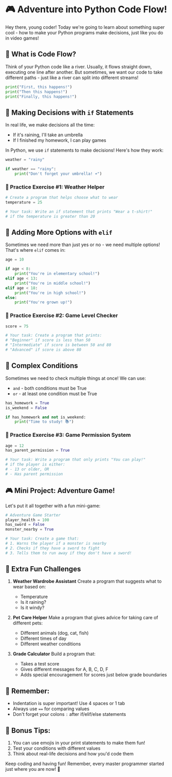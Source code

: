# 🎮 Adventure into Python Code Flow! 

Hey there, young coder! Today we're going to learn about something super cool - how to make your Python programs make decisions, just like you do in video games! 

## 🌊 What is Code Flow?

Think of your Python code like a river. Usually, it flows straight down, executing one line after another. But sometimes, we want our code to take different paths - just like a river can split into different streams!

```python
print("First, this happens!")
print("Then this happens!")
print("Finally, this happens!")
```

## 🤔 Making Decisions with `if` Statements

In real life, we make decisions all the time:
- If it's raining, I'll take an umbrella
- If I finished my homework, I can play games

In Python, we use `if` statements to make decisions! Here's how they work:

```python
weather = "rainy"

if weather == "rainy":
    print("Don't forget your umbrella! ☔")
```

### 🎯 Practice Exercise #1: Weather Helper
```python
# Create a program that helps choose what to wear
temperature = 25

# Your task: Write an if statement that prints "Wear a t-shirt!"
# if the temperature is greater than 20
```

## 🔄 Adding More Options with `elif`

Sometimes we need more than just yes or no - we need multiple options! That's where `elif` comes in:

```python
age = 10

if age < 8:
    print("You're in elementary school!")
elif age < 13:
    print("You're in middle school!")
elif age < 18:
    print("You're in high school!")
else:
    print("You're grown up!")
```

### 🎯 Practice Exercise #2: Game Level Checker
```python
score = 75

# Your task: Create a program that prints:
# "Beginner" if score is less than 50
# "Intermediate" if score is between 50 and 80
# "Advanced" if score is above 80
```

## 🌟 Complex Conditions

Sometimes we need to check multiple things at once! We can use:
- `and` - both conditions must be True
- `or` - at least one condition must be True

```python
has_homework = True
is_weekend = False

if has_homework and not is_weekend:
    print("Time to study! 📚")
```

### 🎯 Practice Exercise #3: Game Permission System
```python
age = 12
has_parent_permission = True

# Your task: Write a program that only prints "You can play!"
# if the player is either:
# - 13 or older, OR
# - Has parent permission
```

## 🎮 Mini Project: Adventure Game!

Let's put it all together with a fun mini-game:

```python
# Adventure Game Starter
player_health = 100
has_sword = False
monster_nearby = True

# Your task: Create a game that:
# 1. Warns the player if a monster is nearby
# 2. Checks if they have a sword to fight
# 3. Tells them to run away if they don't have a sword!
```

## 🌈 Extra Fun Challenges

1. **Weather Wardrobe Assistant**
   Create a program that suggests what to wear based on:
   - Temperature
   - Is it raining?
   - Is it windy?

2. **Pet Care Helper**
   Make a program that gives advice for taking care of different pets:
   - Different animals (dog, cat, fish)
   - Different times of day
   - Different weather conditions

3. **Grade Calculator**
   Build a program that:
   - Takes a test score
   - Gives different messages for A, B, C, D, F
   - Adds special encouragement for scores just below grade boundaries

## 🎯 Remember:
- Indentation is super important! Use 4 spaces or 1 tab
- Always use `==` for comparing values
- Don't forget your colons `:` after if/elif/else statements

## 🌟 Bonus Tips:
1. You can use emojis in your print statements to make them fun!
2. Test your conditions with different values
3. Think about real-life decisions and how you'd code them

Keep coding and having fun! Remember, every master programmer started just where you are now! 🚀
